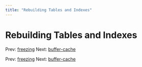 ```yaml
---
title: "Rebuilding Tables and Indexes"
---
```


# Rebuilding Tables and Indexes

Prev: [freezing](freezing.md)
Next: [buffer-cache](buffer-cache.md)

Prev: [freezing](freezing.md)
Next: [buffer-cache](buffer-cache.md)
